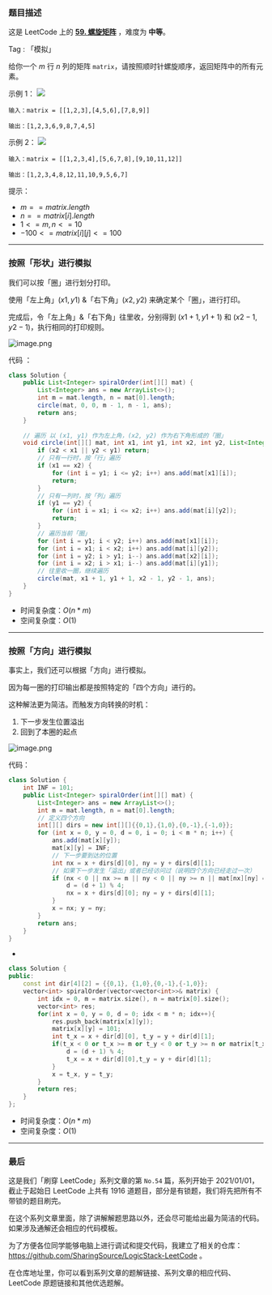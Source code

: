 ### 题目描述

这是 LeetCode 上的 **[59. 螺旋矩阵](https://leetcode-cn.com/problems/spiral-matrix/solution/xiang-jie-xing-zhuang-jie-fa-fang-xiang-3qmhf/)** ，难度为 **中等**。

Tag : 「模拟」



给你一个 $m$ 行 $n$ 列的矩阵 `matrix`，请按照顺时针螺旋顺序，返回矩阵中的所有元素。

示例 1：
![](https://assets.leetcode.com/uploads/2020/11/13/spiral1.jpg)
```
输入：matrix = [[1,2,3],[4,5,6],[7,8,9]]

输出：[1,2,3,6,9,8,7,4,5]
```
示例 2：
![](https://assets.leetcode.com/uploads/2020/11/13/spiral.jpg)
```
输入：matrix = [[1,2,3,4],[5,6,7,8],[9,10,11,12]]

输出：[1,2,3,4,8,12,11,10,9,5,6,7]
```

提示：
* $m == matrix.length$
* $n == matrix[i].length$
* $1 <= m, n <= 10$
* $-100 <= matrix[i][j] <= 100$

---

### 按照「形状」进行模拟

我们可以按「圈」进行划分打印。

使用「左上角」$(x1,y1)$ &「右下角」$(x2,y2)$ 来确定某个「圈」，进行打印。

完成后，令「左上角」&「右下角」往里收，分别得到 $(x1 + 1, y1 + 1)$ 和 $(x2 - 1, y2 - 1)$，执行相同的打印规则。

![image.png](https://pic.leetcode-cn.com/1615769552-ZNivSc-image.png)

代码 ：
```java
class Solution {
    public List<Integer> spiralOrder(int[][] mat) {
        List<Integer> ans = new ArrayList<>();
        int m = mat.length, n = mat[0].length;
        circle(mat, 0, 0, m - 1, n - 1, ans);
        return ans;
    }
    
    // 遍历 以 (x1, y1) 作为左上角，(x2, y2) 作为右下角形成的「圈」
    void circle(int[][] mat, int x1, int y1, int x2, int y2, List<Integer> ans) {
        if (x2 < x1 || y2 < y1) return;
        // 只有一行时，按「行」遍历
        if (x1 == x2) {
            for (int i = y1; i <= y2; i++) ans.add(mat[x1][i]);
            return;
        }
        // 只有一列时，按「列」遍历
        if (y1 == y2) {
            for (int i = x1; i <= x2; i++) ans.add(mat[i][y2]);
            return;
        }
        // 遍历当前「圈」
        for (int i = y1; i < y2; i++) ans.add(mat[x1][i]);
        for (int i = x1; i < x2; i++) ans.add(mat[i][y2]);
        for (int i = y2; i > y1; i--) ans.add(mat[x2][i]);
        for (int i = x2; i > x1; i--) ans.add(mat[i][y1]);
        // 往里收一圈，继续遍历
        circle(mat, x1 + 1, y1 + 1, x2 - 1, y2 - 1, ans);
    }
}
```
* 时间复杂度：$O(n * m)$
* 空间复杂度：$O(1)$

---

### 按照「方向」进行模拟

事实上，我们还可以根据「方向」进行模拟。

因为每一圈的打印输出都是按照特定的「四个方向」进行的。

这种解法更为简洁。而触发方向转换的时机：

1. 下一步发生位置溢出
2. 回到了本圈的起点

![image.png](https://pic.leetcode-cn.com/1615771940-ngackL-image.png)

代码：
```java
class Solution {
    int INF = 101;
    public List<Integer> spiralOrder(int[][] mat) {
        List<Integer> ans = new ArrayList<>();
        int m = mat.length, n = mat[0].length;
        // 定义四个方向
        int[][] dirs = new int[][]{{0,1},{1,0},{0,-1},{-1,0}};
        for (int x = 0, y = 0, d = 0, i = 0; i < m * n; i++) {
            ans.add(mat[x][y]);
            mat[x][y] = INF;
            // 下一步要到达的位置
            int nx = x + dirs[d][0], ny = y + dirs[d][1];
            // 如果下一步发生「溢出」或者已经访问过（说明四个方向已经走过一次）
            if (nx < 0 || nx >= m || ny < 0 || ny >= n || mat[nx][ny] == INF) {
                d = (d + 1) % 4;
                nx = x + dirs[d][0]; ny = y + dirs[d][1];
            }
            x = nx; y = ny;
        }
        return ans;
    }
}
```

-

```C++
class Solution {
public:
    const int dir[4][2] = {{0,1}, {1,0},{0,-1},{-1,0}};
    vector<int> spiralOrder(vector<vector<int>>& matrix) {
        int idx = 0, m = matrix.size(), n = matrix[0].size();
        vector<int> res;
        for(int x = 0, y = 0, d = 0; idx < m * n; idx++){
            res.push_back(matrix[x][y]);
            matrix[x][y] = 101; 
            int t_x = x + dir[d][0], t_y = y + dir[d][1];
            if(t_x < 0 or t_x >= m or t_y < 0 or t_y >= n or matrix[t_x][t_y] == 101){
                d = (d + 1) % 4;
                t_x = x + dir[d][0],t_y = y + dir[d][1];
            }
            x = t_x, y = t_y;
        }
        return res;
    }
};
```
* 时间复杂度：$O(n * m)$
* 空间复杂度：$O(1)$

---

### 最后

这是我们「刷穿 LeetCode」系列文章的第 `No.54` 篇，系列开始于 2021/01/01，截止于起始日 LeetCode 上共有 1916 道题目，部分是有锁题，我们将先把所有不带锁的题目刷完。

在这个系列文章里面，除了讲解解题思路以外，还会尽可能给出最为简洁的代码。如果涉及通解还会相应的代码模板。

为了方便各位同学能够电脑上进行调试和提交代码，我建立了相关的仓库：https://github.com/SharingSource/LogicStack-LeetCode 。

在仓库地址里，你可以看到系列文章的题解链接、系列文章的相应代码、LeetCode 原题链接和其他优选题解。

